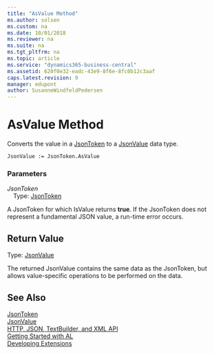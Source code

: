 ```yaml
---
title: "AsValue Method"
ms.author: solsen
ms.custom: na
ms.date: 10/01/2018
ms.reviewer: na
ms.suite: na
ms.tgt_pltfrm: na
ms.topic: article
ms.service: "dynamics365-business-central"
ms.assetid: 620f0e32-eadc-43e9-8f6e-8fc0b12c3aaf
caps.latest.revision: 9
manager: edupont
author: SusanneWindfeldPedersen
---
```


 

# AsValue Method

Converts the value in a [JsonToken](jsontoken-class.md) to a [JsonValue](jsonvalue-class.md) data type.

```
JsonValue := JsonToken.AsValue
```

### Parameters
*JsonToken*  
&emsp;Type: [JsonToken](jsontoken-class.md)

A JsonToken for which IsValue returns **true**. If the JsonToken does not represent a fundamental JSON value, a run-time error occurs.

## Return Value
Type: [JsonValue](jsonvalue-class.md)

The returned JsonValue contains the same data as the JsonToken, but allows value-specific operations to be performed on the data.

## See Also
[JsonToken](jsontoken-class.md)  
[JsonValue](jsonvalue-class.md)  
[HTTP, JSON, TextBuilder, and XML API](../devenv-restapi-overview.md)  
[Getting Started with AL](../devenv-get-started.md)  
[Developing Extensions](../devenv-dev-overview.md)
